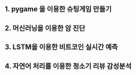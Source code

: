 ## 1. pygame 을 이용한 슈팅게임 만들기


## 2. 머신러닝을 이용한 암 진단
## 3. LSTM을 이용한 비트코인 실시간 예측
## 4. 자연어 처리를 이용한 청소기 리뷰 감성분석
